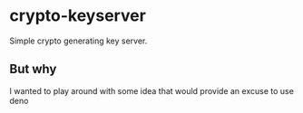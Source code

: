 # crypto-keyserver
Simple crypto generating key server. 

## But why
I wanted to play around with some idea that would provide an excuse to use deno
